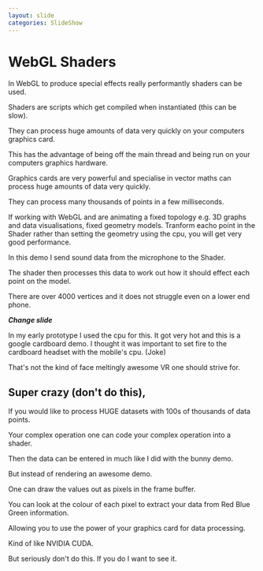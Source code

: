 ```yaml
---
layout: slide
categories: SlideShow
---
```


<div class="panel slide-content">
<div class="panel-body flex" style="align-items: center;">

</div>
</div>
<div class="panel notes">
<div class="panel-body marked">

# WebGL Shaders

In WebGL to produce special effects really performantly shaders can be used.

Shaders are scripts which get compiled when instantiated (this can be slow).

They can process huge amounts of data very quickly on your computers graphics card.

This has the advantage of being off the main thread and being run on your computers graphics hardware.

Graphics cards are very powerful and specialise in vector maths can process huge amounts of data very quickly.

They can process many thousands of points in a few milliseconds.

If working with WebGL and are animating a fixed topology e.g. 3D graphs and data visualisations, fixed geometry models. Tranform eacho point in the Shader rather than setting the geometry using the cpu, you will get very good performance.

In this demo I send sound data from the microphone to the Shader.

The shader then processes this data to work out how it should effect each point on the model.

There are over 4000 vertices and it does not struggle even on a lower end phone.

***Change slide***

In my early prototype I used the cpu for this.
It got very hot and this is a google cardboard demo.
I thought it was important to set fire to the cardboard headset with the mobile's cpu. (Joke)

That's not the kind of face meltingly awesome VR one should strive for.

## Super crazy (don't do this),

If you would like to process HUGE datasets with 100s of thousands of data points.

Your complex operation one can code your complex operation into a shader.

Then the data can be entered in much like I did with the bunny demo.

But instead of rendering an awesome demo.

One can draw the values out as pixels in the frame buffer.

You can look at the colour of each pixel to extract your data from Red Blue Green information.

Allowing you to use the power of your graphics card for data processing.

Kind of like NVIDIA CUDA.

But seriously don't do this. If you do I want to see it. 

</div>
</div>

